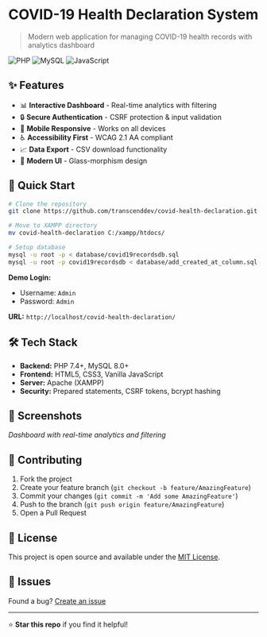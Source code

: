 # COVID-19 Health Declaration System

> Modern web application for managing COVID-19 health records with analytics dashboard

![PHP](https://img.shields.io/badge/PHP-7.4+-777BB4?style=flat-square&logo=php&logoColor=white)
![MySQL](https://img.shields.io/badge/MySQL-8.0+-4479A1?style=flat-square&logo=mysql&logoColor=white)
![JavaScript](https://img.shields.io/badge/JavaScript-ES6+-F7DF1E?style=flat-square&logo=javascript&logoColor=black)

## ✨ Features

- 📊 **Interactive Dashboard** - Real-time analytics with filtering
- 🔒 **Secure Authentication** - CSRF protection & input validation
- 📱 **Mobile Responsive** - Works on all devices
- ♿ **Accessibility First** - WCAG 2.1 AA compliant
- 📈 **Data Export** - CSV download functionality
- 🎨 **Modern UI** - Glass-morphism design

## 🚀 Quick Start

```bash
# Clone the repository
git clone https://github.com/transcenddev/covid-health-declaration.git

# Move to XAMPP directory
mv covid-health-declaration C:/xampp/htdocs/

# Setup database
mysql -u root -p < database/covid19recordsdb.sql
mysql -u root -p covid19recordsdb < database/add_created_at_column.sql
```

**Demo Login:**

- Username: `Admin`
- Password: `Admin`

**URL:** `http://localhost/covid-health-declaration/`

## 🛠️ Tech Stack

- **Backend:** PHP 7.4+, MySQL 8.0+
- **Frontend:** HTML5, CSS3, Vanilla JavaScript
- **Server:** Apache (XAMPP)
- **Security:** Prepared statements, CSRF tokens, bcrypt hashing

## 📱 Screenshots

_Dashboard with real-time analytics and filtering_

## 🤝 Contributing

1. Fork the project
2. Create your feature branch (`git checkout -b feature/AmazingFeature`)
3. Commit your changes (`git commit -m 'Add some AmazingFeature'`)
4. Push to the branch (`git push origin feature/AmazingFeature`)
5. Open a Pull Request

## 📄 License

This project is open source and available under the [MIT License](LICENSE).

## 🐛 Issues

Found a bug? [Create an issue](https://github.com/transcenddev/covid-health-declaration/issues)

---

⭐ **Star this repo** if you find it helpful!
